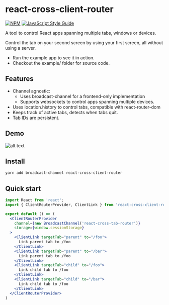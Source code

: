 # react-cross-client-router

[![NPM](https://img.shields.io/npm/v/react-cross-client-router.svg)](https://www.npmjs.com/package/react-cross-client-router) [![JavaScript Style Guide](https://img.shields.io/badge/code_style-standard-brightgreen.svg)](https://standardjs.com)

A tool to control React apps spanning multiple tabs, windows or devices.

Control the tab on your second screen by using your first screen, all without using a server.

- Run the example app to see it in action.
- Checkout the example/ folder for source code.

## Features

- Channel agnostic:
  - Uses broadcast-channel for a frontend-only implementation
  - Supports websockets to control apps spanning multiple devices.
- Uses location.history to control tabs, compatible with react-router-dom
- Keeps track of active tabs, detects when tabs quit.
- Tab IDs are persistent.

## Demo

![alt text](demo/screencast.gif "React cross client router example screencast")

## Install

```bash
yarn add broadcast-channel react-cross-client-router
```

## Quick start

```jsx
import React from 'react';
import { ClientRouterProvider, ClientLink } from 'react-cross-client-router'

export default () => (
  <ClientRouterProvider
    channel={new BroadcastChannel('react-cross-tab-router')}
    storage={window.sessionStorage}
  >
    <ClientLink targetTab="parent" to="/foo">
      Link parent tab to /foo
    </ClientLink>
    <ClientLink targetTab="parent" to="/bar">
      Link parent tab to /foo
    </ClientLink>
    <ClientLink targetTab="child" to="/foo">
      Link child tab to /foo
    </ClientLink>
    <ClientLink targetTab="child" to="/bar">
      Link child tab to /foo
    </ClientLink>
  </ClientRouterProvider>
)
```
